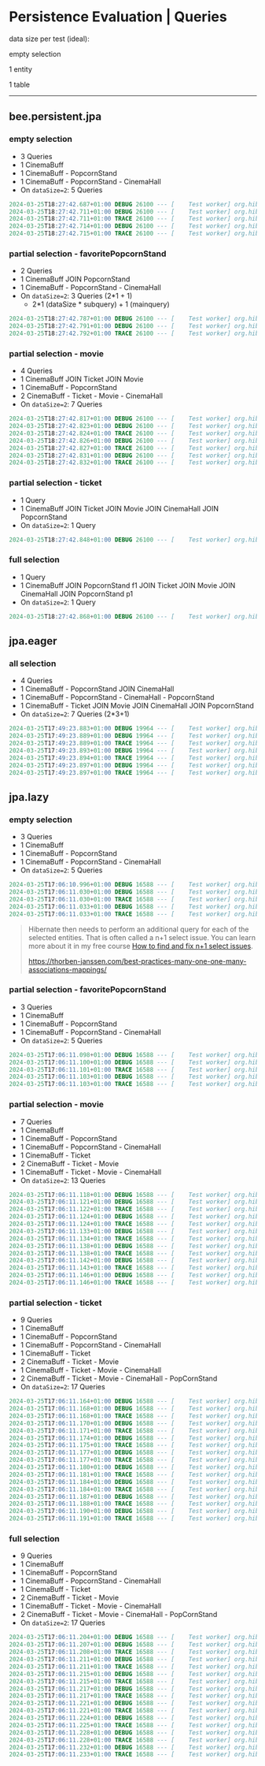 # Persistence Evaluation | Queries

data size per test (ideal):

empty selection

1 entity

1 table

---

 ## bee.persistent.jpa

### empty selection

* 3 Queries
* 1 CinemaBuff
* 1 CinemaBuff - PopcornStand
* 1 CinemaBuff - PopcornStand - CinemaHall
* On `dataSize=2`:  5 Queries

```sql
2024-03-25T18:27:42.687+01:00 DEBUG 26100 --- [    Test worker] org.hibernate.SQL                        : select c1_0.id,c1_0.favoriteGenre,c1_0.favoritePopCornStandId,c1_0.name from CinemaBuff c1_0
2024-03-25T18:27:42.711+01:00 DEBUG 26100 --- [    Test worker] org.hibernate.SQL                        : select p1_0.id,p1_0.cinemaHallId,p1_0.flavor,p1_0.name,p1_0.price from PopcornStand p1_0 where p1_0.id=?
2024-03-25T18:27:42.711+01:00 TRACE 26100 --- [    Test worker] org.hibernate.orm.jdbc.bind              : binding parameter [1] as [BIGINT] - [1]
2024-03-25T18:27:42.714+01:00 DEBUG 26100 --- [    Test worker] org.hibernate.SQL                        : select c1_0.id,c1_0.capacity,c1_0.hallName from CinemaHall c1_0 where c1_0.id=?
2024-03-25T18:27:42.715+01:00 TRACE 26100 --- [    Test worker] org.hibernate.orm.jdbc.bind              : binding parameter [1] as [BIGINT] - [1]
```

### partial selection - favoritePopcornStand

* 2 Queries
* 1 CinemaBuff JOIN PopcornStand
* 1 CinemaBuff - PopcornStand - CinemaHall
* On `dataSize=2`:  3 Queries (2*1 + 1)
  * 2*1 (dataSize * subquery) + 1 (mainquery)

```sql
2024-03-25T18:27:42.787+01:00 DEBUG 26100 --- [    Test worker] org.hibernate.SQL                        : select c1_0.id,c1_0.favoriteGenre,c1_0.favoritePopCornStandId,f1_0.id,f1_0.cinemaHallId,f1_0.flavor,f1_0.name,f1_0.price,c1_0.name from CinemaBuff c1_0 left join PopcornStand f1_0 on f1_0.id=c1_0.favoritePopCornStandId
2024-03-25T18:27:42.791+01:00 DEBUG 26100 --- [    Test worker] org.hibernate.SQL                        : select c1_0.id,c1_0.capacity,c1_0.hallName from CinemaHall c1_0 where c1_0.id=?
2024-03-25T18:27:42.792+01:00 TRACE 26100 --- [    Test worker] org.hibernate.orm.jdbc.bind              : binding parameter [1] as [BIGINT] - [1]
```

### partial selection - movie

* 4 Queries
* 1 CinemaBuff JOIN Ticket JOIN Movie
* 1 CinemaBuff - PopcornStand
* 2 CinemaBuff - Ticket - Movie - CinemaHall
* On `dataSize=2`:  7 Queries

```sql
2024-03-25T18:27:42.817+01:00 DEBUG 26100 --- [    Test worker] org.hibernate.SQL                        : select c1_0.id,c1_0.favoriteGenre,c1_0.favoritePopCornStandId,c1_0.name,t1_0.cinemaBuffId,t1_0.id,m1_0.id,m1_0.cinemaHallId,m1_0.director,m1_0.durationInMinutes,m1_0.genre,m1_0.title,t1_0.movieId,t1_0.price,t1_0.seatNumber from CinemaBuff c1_0 left join Ticket t1_0 on c1_0.id=t1_0.cinemaBuffId left join Movie m1_0 on m1_0.id=t1_0.movieId
2024-03-25T18:27:42.823+01:00 DEBUG 26100 --- [    Test worker] org.hibernate.SQL                        : select p1_0.id,p1_0.cinemaHallId,p1_0.flavor,p1_0.name,p1_0.price from PopcornStand p1_0 where p1_0.id=?
2024-03-25T18:27:42.824+01:00 TRACE 26100 --- [    Test worker] org.hibernate.orm.jdbc.bind              : binding parameter [1] as [BIGINT] - [1]
2024-03-25T18:27:42.826+01:00 DEBUG 26100 --- [    Test worker] org.hibernate.SQL                        : select c1_0.id,c1_0.capacity,c1_0.hallName from CinemaHall c1_0 where c1_0.id=?
2024-03-25T18:27:42.827+01:00 TRACE 26100 --- [    Test worker] org.hibernate.orm.jdbc.bind              : binding parameter [1] as [BIGINT] - [1]
2024-03-25T18:27:42.831+01:00 DEBUG 26100 --- [    Test worker] org.hibernate.SQL                        : select c1_0.id,c1_0.capacity,c1_0.hallName from CinemaHall c1_0 where c1_0.id=?
2024-03-25T18:27:42.832+01:00 TRACE 26100 --- [    Test worker] org.hibernate.orm.jdbc.bind              : binding parameter [1] as [BIGINT] - [2]
```

### partial selection - ticket

* 1 Query
* 1 CinemaBuff JOIN Ticket JOIN Movie JOIN CinemaHall JOIN PopcornStand
* On `dataSize=2`:  1 Query

```sql
2024-03-25T18:27:42.848+01:00 DEBUG 26100 --- [    Test worker] org.hibernate.SQL                        : select c1_0.id,c1_0.favoriteGenre,c1_0.favoritePopCornStandId,c1_0.name,t1_0.cinemaBuffId,t1_0.id,m1_0.id,c2_0.id,c2_0.capacity,c2_0.hallName,p1_0.cinemaHallId,p1_0.id,p1_0.flavor,p1_0.name,p1_0.price,m1_0.cinemaHallId,m1_0.director,m1_0.durationInMinutes,m1_0.genre,m1_0.title,t1_0.movieId,t1_0.price,t1_0.seatNumber from CinemaBuff c1_0 left join Ticket t1_0 on c1_0.id=t1_0.cinemaBuffId left join Movie m1_0 on m1_0.id=t1_0.movieId left join CinemaHall c2_0 on c2_0.id=m1_0.cinemaHallId left join PopcornStand p1_0 on c2_0.id=p1_0.cinemaHallId
```

### full selection

* 1 Query
* 1 CinemaBuff JOIN PopcornStand f1 JOIN Ticket JOIN Movie JOIN CinemaHall JOIN PopcornStand p1
* On `dataSize=2`:  1 Query

```sql
2024-03-25T18:27:42.868+01:00 DEBUG 26100 --- [    Test worker] org.hibernate.SQL                        : select c1_0.id,c1_0.favoriteGenre,c1_0.favoritePopCornStandId,f1_0.id,f1_0.cinemaHallId,f1_0.flavor,f1_0.name,f1_0.price,c1_0.name,t1_0.cinemaBuffId,t1_0.id,m1_0.id,c3_0.id,c3_0.capacity,c3_0.hallName,p1_0.cinemaHallId,p1_0.id,p1_0.flavor,p1_0.name,p1_0.price,m1_0.cinemaHallId,m1_0.director,m1_0.durationInMinutes,m1_0.genre,m1_0.title,t1_0.movieId,t1_0.price,t1_0.seatNumber from CinemaBuff c1_0 left join PopcornStand f1_0 on f1_0.id=c1_0.favoritePopCornStandId left join Ticket t1_0 on c1_0.id=t1_0.cinemaBuffId left join Movie m1_0 on m1_0.id=t1_0.movieId left join CinemaHall c3_0 on c3_0.id=m1_0.cinemaHallId left join PopcornStand p1_0 on c3_0.id=p1_0.cinemaHallId
```



## jpa.eager

### all selection

* 4 Queries
* 1 CinemaBuff - PopcornStand JOIN CinemaHall
* 1 CinemaBuff - PopcornStand - CinemaHall - PopcornStand
* 1 CinemaBuff - Ticket JOIN Movie JOIN CinemaHall JOIN PopcornStand
* On `dataSize=2`:  7 Queries (2*3+1)

```sql
2024-03-25T17:49:23.883+01:00 DEBUG 19964 --- [    Test worker] org.hibernate.SQL                        : select c1_0.id,c1_0.favoriteGenre,c1_0.favoritePopCornStandId,c1_0.name from CinemaBuff c1_0
2024-03-25T17:49:23.889+01:00 DEBUG 19964 --- [    Test worker] org.hibernate.SQL                        : select p1_0.id,c1_0.id,c1_0.capacity,c1_0.hallName,p1_0.cinemaHallId,p1_0.flavor,p1_0.name,p1_0.price from PopcornStand p1_0 left join CinemaHall c1_0 on c1_0.id=p1_0.cinemaHallId where p1_0.id=?
2024-03-25T17:49:23.889+01:00 TRACE 19964 --- [    Test worker] org.hibernate.orm.jdbc.bind              : binding parameter [1] as [BIGINT] - [1]
2024-03-25T17:49:23.893+01:00 DEBUG 19964 --- [    Test worker] org.hibernate.SQL                        : select p1_0.cinemaHallId,p1_0.id,p1_0.flavor,p1_0.name,p1_0.price from PopcornStand p1_0 where p1_0.cinemaHallId=?
2024-03-25T17:49:23.894+01:00 TRACE 19964 --- [    Test worker] org.hibernate.orm.jdbc.bind              : binding parameter [1] as [BIGINT] - [1]
2024-03-25T17:49:23.897+01:00 DEBUG 19964 --- [    Test worker] org.hibernate.SQL                        : select t1_0.cinemaBuffId,t1_0.id,m1_0.id,c2_0.id,c2_0.capacity,c2_0.hallName,p1_0.cinemaHallId,p1_0.id,p1_0.flavor,p1_0.name,p1_0.price,m1_0.cinemaHallId,m1_0.director,m1_0.durationInMinutes,m1_0.genre,m1_0.title,t1_0.movieId,t1_0.price,t1_0.seatNumber from Ticket t1_0 left join Movie m1_0 on m1_0.id=t1_0.movieId left join CinemaHall c2_0 on c2_0.id=m1_0.cinemaHallId left join PopcornStand p1_0 on c2_0.id=p1_0.cinemaHallId where t1_0.cinemaBuffId=?
2024-03-25T17:49:23.897+01:00 TRACE 19964 --- [    Test worker] org.hibernate.orm.jdbc.bind              : binding parameter [1] as [BIGINT] - [1
```

## jpa.lazy

### empty selection

* 3 Queries
* 1 CinemaBuff
* 1 CinemaBuff - PopcornStand
* 1 CinemaBuff - PopcornStand - CinemaHall
* On `dataSize=2`:  5 Queries

```sql
2024-03-25T17:06:10.996+01:00 DEBUG 16588 --- [    Test worker] org.hibernate.SQL                        : select c1_0.id,c1_0.favoriteGenre,c1_0.favoritePopCornStandId,c1_0.name from CinemaBuff c1_0
2024-03-25T17:06:11.030+01:00 DEBUG 16588 --- [    Test worker] org.hibernate.SQL                        : select p1_0.id,p1_0.cinemaHallId,p1_0.flavor,p1_0.name,p1_0.price from PopcornStand p1_0 where p1_0.id=?
2024-03-25T17:06:11.030+01:00 TRACE 16588 --- [    Test worker] org.hibernate.orm.jdbc.bind              : binding parameter [1] as [BIGINT] - [1]
2024-03-25T17:06:11.033+01:00 DEBUG 16588 --- [    Test worker] org.hibernate.SQL                        : select c1_0.id,c1_0.capacity,c1_0.hallName from CinemaHall c1_0 where c1_0.id=?
2024-03-25T17:06:11.033+01:00 TRACE 16588 --- [    Test worker] org.hibernate.orm.jdbc.bind              : binding parameter [1] as [BIGINT] - [1]
```

> Hibernate then needs to perform an additional query for each of the  selected entities. That is often called a n+1 select issue. You can  learn more about it in my free course [How to find and fix n+1 select issues](https://thorben-janssen.com/free-n1_select_course/).
>
> https://thorben-janssen.com/best-practices-many-one-one-many-associations-mappings/

### partial selection - favoritePopcornStand

* 3 Queries
* 1 CinemaBuff
* 1 CinemaBuff - PopcornStand
* 1 CinemaBuff - PopcornStand - CinemaHall
* On `dataSize=2`:  5 Queries

```sql
2024-03-25T17:06:11.098+01:00 DEBUG 16588 --- [    Test worker] org.hibernate.SQL                        : select c1_0.id,c1_0.favoriteGenre,c1_0.favoritePopCornStandId,c1_0.name from CinemaBuff c1_0
2024-03-25T17:06:11.100+01:00 DEBUG 16588 --- [    Test worker] org.hibernate.SQL                        : select p1_0.id,p1_0.cinemaHallId,p1_0.flavor,p1_0.name,p1_0.price from PopcornStand p1_0 where p1_0.id=?
2024-03-25T17:06:11.101+01:00 TRACE 16588 --- [    Test worker] org.hibernate.orm.jdbc.bind              : binding parameter [1] as [BIGINT] - [1]
2024-03-25T17:06:11.103+01:00 DEBUG 16588 --- [    Test worker] org.hibernate.SQL                        : select c1_0.id,c1_0.capacity,c1_0.hallName from CinemaHall c1_0 where c1_0.id=?
2024-03-25T17:06:11.103+01:00 TRACE 16588 --- [    Test worker] org.hibernate.orm.jdbc.bind              : binding parameter [1] as [BIGINT] - [1]
```

### partial selection - movie

* 7 Queries
* 1 CinemaBuff
* 1 CinemaBuff - PopcornStand
* 1 CinemaBuff - PopcornStand - CinemaHall
* 1 CinemaBuff - Ticket
* 2 CinemaBuff - Ticket - Movie
* 1 CinemaBuff - Ticket - Movie - CinemaHall
* On `dataSize=2`:  13 Queries

```sql
2024-03-25T17:06:11.118+01:00 DEBUG 16588 --- [    Test worker] org.hibernate.SQL                        : select c1_0.id,c1_0.favoriteGenre,c1_0.favoritePopCornStandId,c1_0.name from CinemaBuff c1_0
2024-03-25T17:06:11.121+01:00 DEBUG 16588 --- [    Test worker] org.hibernate.SQL                        : select p1_0.id,p1_0.cinemaHallId,p1_0.flavor,p1_0.name,p1_0.price from PopcornStand p1_0 where p1_0.id=?
2024-03-25T17:06:11.122+01:00 TRACE 16588 --- [    Test worker] org.hibernate.orm.jdbc.bind              : binding parameter [1] as [BIGINT] - [1]
2024-03-25T17:06:11.124+01:00 DEBUG 16588 --- [    Test worker] org.hibernate.SQL                        : select c1_0.id,c1_0.capacity,c1_0.hallName from CinemaHall c1_0 where c1_0.id=?
2024-03-25T17:06:11.124+01:00 TRACE 16588 --- [    Test worker] org.hibernate.orm.jdbc.bind              : binding parameter [1] as [BIGINT] - [1]
2024-03-25T17:06:11.133+01:00 DEBUG 16588 --- [    Test worker] org.hibernate.SQL                        : select t1_0.cinemaBuffId,t1_0.id,t1_0.movieId,t1_0.price,t1_0.seatNumber from Ticket t1_0 where t1_0.cinemaBuffId=?
2024-03-25T17:06:11.134+01:00 TRACE 16588 --- [    Test worker] org.hibernate.orm.jdbc.bind              : binding parameter [1] as [BIGINT] - [1]
2024-03-25T17:06:11.138+01:00 DEBUG 16588 --- [    Test worker] org.hibernate.SQL                        : select m1_0.id,m1_0.cinemaHallId,m1_0.director,m1_0.durationInMinutes,m1_0.genre,m1_0.title from Movie m1_0 where m1_0.id=?
2024-03-25T17:06:11.138+01:00 TRACE 16588 --- [    Test worker] org.hibernate.orm.jdbc.bind              : binding parameter [1] as [BIGINT] - [1]
2024-03-25T17:06:11.142+01:00 DEBUG 16588 --- [    Test worker] org.hibernate.SQL                        : select m1_0.id,m1_0.cinemaHallId,m1_0.director,m1_0.durationInMinutes,m1_0.genre,m1_0.title from Movie m1_0 where m1_0.id=?
2024-03-25T17:06:11.143+01:00 TRACE 16588 --- [    Test worker] org.hibernate.orm.jdbc.bind              : binding parameter [1] as [BIGINT] - [2]
2024-03-25T17:06:11.146+01:00 DEBUG 16588 --- [    Test worker] org.hibernate.SQL                        : select c1_0.id,c1_0.capacity,c1_0.hallName from CinemaHall c1_0 where c1_0.id=?
2024-03-25T17:06:11.146+01:00 TRACE 16588 --- [    Test worker] org.hibernate.orm.jdbc.bind              : binding parameter [1] as [BIGINT] - [2]
```

### partial selection - ticket

* 9 Queries
* 1 CinemaBuff
* 1 CinemaBuff - PopcornStand
* 1 CinemaBuff - PopcornStand - CinemaHall
* 1 CinemaBuff - Ticket
* 2 CinemaBuff - Ticket - Movie
* 1 CinemaBuff - Ticket - Movie - CinemaHall
* 2 CinemaBuff - Ticket - Movie - CinemaHall - PopCornStand
* On `dataSize=2`:  17 Queries

```sql
2024-03-25T17:06:11.164+01:00 DEBUG 16588 --- [    Test worker] org.hibernate.SQL                        : select c1_0.id,c1_0.favoriteGenre,c1_0.favoritePopCornStandId,c1_0.name from CinemaBuff c1_0
2024-03-25T17:06:11.168+01:00 DEBUG 16588 --- [    Test worker] org.hibernate.SQL                        : select p1_0.id,p1_0.cinemaHallId,p1_0.flavor,p1_0.name,p1_0.price from PopcornStand p1_0 where p1_0.id=?
2024-03-25T17:06:11.168+01:00 TRACE 16588 --- [    Test worker] org.hibernate.orm.jdbc.bind              : binding parameter [1] as [BIGINT] - [1]
2024-03-25T17:06:11.170+01:00 DEBUG 16588 --- [    Test worker] org.hibernate.SQL                        : select c1_0.id,c1_0.capacity,c1_0.hallName from CinemaHall c1_0 where c1_0.id=?
2024-03-25T17:06:11.171+01:00 TRACE 16588 --- [    Test worker] org.hibernate.orm.jdbc.bind              : binding parameter [1] as [BIGINT] - [1]
2024-03-25T17:06:11.174+01:00 DEBUG 16588 --- [    Test worker] org.hibernate.SQL                        : select t1_0.cinemaBuffId,t1_0.id,t1_0.movieId,t1_0.price,t1_0.seatNumber from Ticket t1_0 where t1_0.cinemaBuffId=?
2024-03-25T17:06:11.175+01:00 TRACE 16588 --- [    Test worker] org.hibernate.orm.jdbc.bind              : binding parameter [1] as [BIGINT] - [1]
2024-03-25T17:06:11.177+01:00 DEBUG 16588 --- [    Test worker] org.hibernate.SQL                        : select m1_0.id,m1_0.cinemaHallId,m1_0.director,m1_0.durationInMinutes,m1_0.genre,m1_0.title from Movie m1_0 where m1_0.id=?
2024-03-25T17:06:11.177+01:00 TRACE 16588 --- [    Test worker] org.hibernate.orm.jdbc.bind              : binding parameter [1] as [BIGINT] - [1]
2024-03-25T17:06:11.180+01:00 DEBUG 16588 --- [    Test worker] org.hibernate.SQL                        : select m1_0.id,m1_0.cinemaHallId,m1_0.director,m1_0.durationInMinutes,m1_0.genre,m1_0.title from Movie m1_0 where m1_0.id=?
2024-03-25T17:06:11.181+01:00 TRACE 16588 --- [    Test worker] org.hibernate.orm.jdbc.bind              : binding parameter [1] as [BIGINT] - [2]
2024-03-25T17:06:11.184+01:00 DEBUG 16588 --- [    Test worker] org.hibernate.SQL                        : select c1_0.id,c1_0.capacity,c1_0.hallName from CinemaHall c1_0 where c1_0.id=?
2024-03-25T17:06:11.184+01:00 TRACE 16588 --- [    Test worker] org.hibernate.orm.jdbc.bind              : binding parameter [1] as [BIGINT] - [2]
2024-03-25T17:06:11.187+01:00 DEBUG 16588 --- [    Test worker] org.hibernate.SQL                        : select p1_0.cinemaHallId,p1_0.id,p1_0.flavor,p1_0.name,p1_0.price from PopcornStand p1_0 where p1_0.cinemaHallId=?
2024-03-25T17:06:11.188+01:00 TRACE 16588 --- [    Test worker] org.hibernate.orm.jdbc.bind              : binding parameter [1] as [BIGINT] - [2]
2024-03-25T17:06:11.190+01:00 DEBUG 16588 --- [    Test worker] org.hibernate.SQL                        : select p1_0.cinemaHallId,p1_0.id,p1_0.flavor,p1_0.name,p1_0.price from PopcornStand p1_0 where p1_0.cinemaHallId=?
2024-03-25T17:06:11.191+01:00 TRACE 16588 --- [    Test worker] org.hibernate.orm.jdbc.bind              : binding parameter [1] as [BIGINT] - [1]

```

### full selection

* 9 Queries
* 1 CinemaBuff
* 1 CinemaBuff - PopcornStand
* 1 CinemaBuff - PopcornStand - CinemaHall
* 1 CinemaBuff - Ticket
* 2 CinemaBuff - Ticket - Movie
* 1 CinemaBuff - Ticket - Movie - CinemaHall
* 2 CinemaBuff - Ticket - Movie - CinemaHall - PopCornStand
* On `dataSize=2`:  17 Queries

```sql
2024-03-25T17:06:11.204+01:00 DEBUG 16588 --- [    Test worker] org.hibernate.SQL                        : select c1_0.id,c1_0.favoriteGenre,c1_0.favoritePopCornStandId,c1_0.name from CinemaBuff c1_0
2024-03-25T17:06:11.207+01:00 DEBUG 16588 --- [    Test worker] org.hibernate.SQL                        : select p1_0.id,p1_0.cinemaHallId,p1_0.flavor,p1_0.name,p1_0.price from PopcornStand p1_0 where p1_0.id=?
2024-03-25T17:06:11.208+01:00 TRACE 16588 --- [    Test worker] org.hibernate.orm.jdbc.bind              : binding parameter [1] as [BIGINT] - [1]
2024-03-25T17:06:11.211+01:00 DEBUG 16588 --- [    Test worker] org.hibernate.SQL                        : select c1_0.id,c1_0.capacity,c1_0.hallName from CinemaHall c1_0 where c1_0.id=?
2024-03-25T17:06:11.211+01:00 TRACE 16588 --- [    Test worker] org.hibernate.orm.jdbc.bind              : binding parameter [1] as [BIGINT] - [1]
2024-03-25T17:06:11.215+01:00 DEBUG 16588 --- [    Test worker] org.hibernate.SQL                        : select t1_0.cinemaBuffId,t1_0.id,t1_0.movieId,t1_0.price,t1_0.seatNumber from Ticket t1_0 where t1_0.cinemaBuffId=?
2024-03-25T17:06:11.215+01:00 TRACE 16588 --- [    Test worker] org.hibernate.orm.jdbc.bind              : binding parameter [1] as [BIGINT] - [1]
2024-03-25T17:06:11.217+01:00 DEBUG 16588 --- [    Test worker] org.hibernate.SQL                        : select m1_0.id,m1_0.cinemaHallId,m1_0.director,m1_0.durationInMinutes,m1_0.genre,m1_0.title from Movie m1_0 where m1_0.id=?
2024-03-25T17:06:11.217+01:00 TRACE 16588 --- [    Test worker] org.hibernate.orm.jdbc.bind              : binding parameter [1] as [BIGINT] - [1]
2024-03-25T17:06:11.221+01:00 DEBUG 16588 --- [    Test worker] org.hibernate.SQL                        : select m1_0.id,m1_0.cinemaHallId,m1_0.director,m1_0.durationInMinutes,m1_0.genre,m1_0.title from Movie m1_0 where m1_0.id=?
2024-03-25T17:06:11.221+01:00 TRACE 16588 --- [    Test worker] org.hibernate.orm.jdbc.bind              : binding parameter [1] as [BIGINT] - [2]
2024-03-25T17:06:11.224+01:00 DEBUG 16588 --- [    Test worker] org.hibernate.SQL                        : select c1_0.id,c1_0.capacity,c1_0.hallName from CinemaHall c1_0 where c1_0.id=?
2024-03-25T17:06:11.225+01:00 TRACE 16588 --- [    Test worker] org.hibernate.orm.jdbc.bind              : binding parameter [1] as [BIGINT] - [2]
2024-03-25T17:06:11.228+01:00 DEBUG 16588 --- [    Test worker] org.hibernate.SQL                        : select p1_0.cinemaHallId,p1_0.id,p1_0.flavor,p1_0.name,p1_0.price from PopcornStand p1_0 where p1_0.cinemaHallId=?
2024-03-25T17:06:11.228+01:00 TRACE 16588 --- [    Test worker] org.hibernate.orm.jdbc.bind              : binding parameter [1] as [BIGINT] - [2]
2024-03-25T17:06:11.232+01:00 DEBUG 16588 --- [    Test worker] org.hibernate.SQL                        : select p1_0.cinemaHallId,p1_0.id,p1_0.flavor,p1_0.name,p1_0.price from PopcornStand p1_0 where p1_0.cinemaHallId=?
2024-03-25T17:06:11.233+01:00 TRACE 16588 --- [    Test worker] org.hibernate.orm.jdbc.bind              : binding parameter [1] as [BIGINT] - [1]
```

